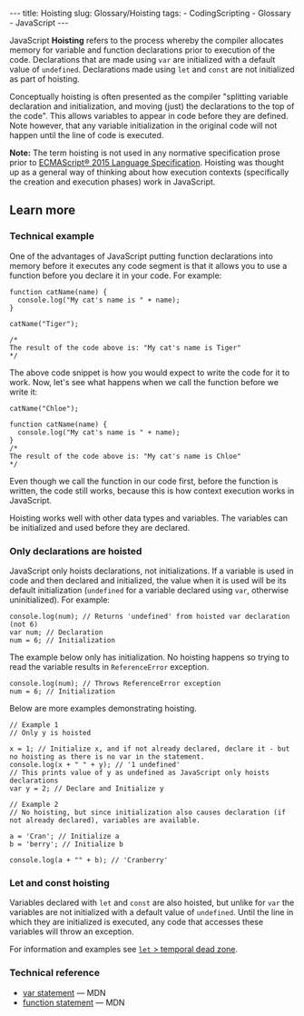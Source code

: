 --- title: Hoisting slug: Glossary/Hoisting tags: - CodingScripting - Glossary - JavaScript ---

JavaScript **Hoisting** refers to the process whereby the compiler allocates memory for variable and function declarations prior to execution of the code. Declarations that are made using `var` are initialized with a default value of `undefined`. Declarations made using `let` and `const` are not initialized as part of hoisting.

Conceptually hoisting is often presented as the compiler "splitting variable declaration and initialization, and moving (just) the declarations to the top of the code". This allows variables to appear in code before they are defined. Note however, that any variable initialization in the original code will not happen until the line of code is executed.

**Note:** The term hoisting is not used in any normative specification prose prior to [ECMAScript® 2015 Language Specification](https://www.ecma-international.org/ecma-262/6.0/index.html). Hoisting was thought up as a general way of thinking about how execution contexts (specifically the creation and execution phases) work in JavaScript.

## Learn more

### Technical example

One of the advantages of JavaScript putting function declarations into memory before it executes any code segment is that it allows you to use a function before you declare it in your code. For example:

    function catName(name) {
      console.log("My cat's name is " + name);
    }

    catName("Tiger");

    /*
    The result of the code above is: "My cat's name is Tiger"
    */

The above code snippet is how you would expect to write the code for it to work. Now, let's see what happens when we call the function before we write it:

    catName("Chloe");

    function catName(name) {
      console.log("My cat's name is " + name);
    }
    /*
    The result of the code above is: "My cat's name is Chloe"
    */

Even though we call the function in our code first, before the function is written, the code still works, because this is how context execution works in JavaScript.

Hoisting works well with other data types and variables. The variables can be initialized and used before they are declared.

### Only declarations are hoisted

JavaScript only hoists declarations, not initializations. If a variable is used in code and then declared and initialized, the value when it is used will be its default initialization (`undefined` for a variable declared using `var`, otherwise uninitialized). For example:

    console.log(num); // Returns 'undefined' from hoisted var declaration (not 6)
    var num; // Declaration
    num = 6; // Initialization

The example below only has initialization. No hoisting happens so trying to read the variable results in `ReferenceError` exception.

    console.log(num); // Throws ReferenceError exception
    num = 6; // Initialization

Below are more examples demonstrating hoisting.

    // Example 1
    // Only y is hoisted

    x = 1; // Initialize x, and if not already declared, declare it - but no hoisting as there is no var in the statement.
    console.log(x + " " + y); // '1 undefined'
    // This prints value of y as undefined as JavaScript only hoists declarations
    var y = 2; // Declare and Initialize y

    // Example 2
    // No hoisting, but since initialization also causes declaration (if not already declared), variables are available.

    a = 'Cran'; // Initialize a
    b = 'berry'; // Initialize b

    console.log(a + "" + b); // 'Cranberry'

### Let and const hoisting

Variables declared with `let` and `const` are also hoisted, but unlike for `var` the variables are not initialized with a default value of `undefined`. Until the line in which they are initialized is executed, any code that accesses these variables will throw an exception.

For information and examples see [`let` &gt; temporal dead zone](/en-US/docs/Web/JavaScript/Reference/Statements/let#temporal_dead_zone_tdz).

### Technical reference

- [var statement](/en-US/docs/Web/JavaScript/Reference/Statements/var) — MDN
- [function statement](/en-US/docs/Web/JavaScript/Reference/Statements/function) — MDN
